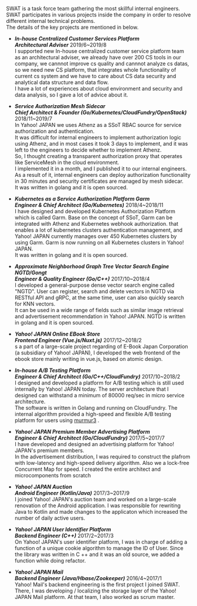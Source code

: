 SWAT is a task force team gathering the most skillful internal engineers. SWAT participates in various projects inside the company in order to resolve different internal technical problems.  
The details of the key projects are mentioned in below.  

- ***In-house Centralized Customer Services Platform   
Architectural Adviser***	2019/6~2019/8  
I supported new In-house centralized customer service platform team as an architectural adviser, we already have over 200 CS tools in our company, we cannnot improve cs quality and cannnot analyze cs datas, so we need new CS platform, that integrates whole functionality of current cs system and we have to care about CS data security and analytical data structure and data flow.  
I have a lot of experiences about cloud environment and security and data analysis, so I gave a lot of advice about it.  

- ***Service Authorization Mesh Sidecar   
Chief Architect & Founder (Go/Kubernetes/CloudFundry/OpenStack)***	2018/11~2019/7  
In Yahoo! JAPAN we uses Athenz as a SSoT RBAC source for service authorization and authentication.  
It was difficult for internal engineers to implement authorization logic using Athenz, and in most cases it took 3 days to implement, and it was left to the engineers to decide whether to implement Athenz.  
So, I thought creating a transparent authorization proxy that operates like ServiceMesh in the cloud environment.  
I implemented it in a month, and I published it to our internal engineers.  
As a result of it, internal engineers can deploy authorization functionality in 30 minutes and security certificates are managed by mesh sidecar.  
It was written in golang and it is open sourced.  

- ***Kubernetes as a Service Authorization Platform Garm   
Engineer & Chief Architect (Go/Kubernetes)***	2018/4~2018/11  
 I have designed and developed Kubernetes Authorization Platform which is called Garm. Base on the concept of SSoT, Garm can be integrated with Athenz and Kubernetes webhook authorization. that enables a lot of kubernetes clusters authentication management, and Yahoo! JAPAN currently manages over 450 Kubernetes clusters by using Garm. Garm is now running on all Kubernetes clusters in Yahoo! JAPAN.  
It was written in golang and it is open sourced.  

- ***Approximate Neighborhood Graph Tree Vector Search Engine NGTD/Gongt   
 Engineer & Quality Engineer (Go/C++)***	2017/10~2018/4  
I developed a general-purpose dense vector search engine called "NGTD". User can register, search and delete vectors in NGTD via RESTful API and gRPC, at the same time, user can also quickly search for KNN vectors.  
It can be used in a wide range of fields such as similar image retrieval and advertisement recommendation in Yahoo! JAPAN. NGTD is written in golang and it is open sourced.  

- ***Yahoo! JAPAN Online EBook Store   
Frontend Engineer (Vue.js/Nuxt.js)***	2017/12~2018/2  
s a part of a large-scale project regarding of E-Book Japan Corporation (a subsidiary of Yahoo! JAPAN), I developed the web frontend of the ebook store mainly writing in vue.js, based on atomic design.  

- ***In-house A/B Testing Platform   
Engineer & Chief Architect (Go/C++/CloudFundry)***	2017/10~2018/2  
I designed and developed a platform for A/B testing which is still used internally by Yahoo! JAPAN today.  The server architecture that I designed can withstand a minimum of 80000 req/sec in micro service architecture.   
The software is written in Golang and running on CloudFundry.  The internal algorithm provided a high-speed and flexible A/B testing platform for users using [murmur3](https://github.com/kpango/murmur3) .

- ***Yahoo! JAPAN Premium Member Advertising Platform   
Engineer & Chief Architect (Go/CloudFundry)***	2017/5~2017/7  
I have developed and designed an advertising platform for Yahoo! JAPAN's premium members.  
In the advertisement distribution, I was required to construct the plafrom with low-latency and high-speed delivery algorithm.  Also we a lock-free Concurrent Map for speed. I created the entire architect and microcomponents from scratch

- ***Yahoo! JAPAN Auction   
Android Engineer (Kotlin/Java)***	2017/3~2017/9  
I joined Yahoo! JAPAN's auction team and worked on a large-scale renovation of the Android application.  I was responsible for rewriting Java to Kotlin and made changes to the applicaton which increased the number of daily active users.

- ***Yahoo! JAPAN User Identifier Platform   
Backend Engineer (C++)***	2017/2~2017/3  
On Yahoo! JAPAN's user identifier platform, I was in charge of adding a function of a unique cookie algorithm to manage the ID of User.  Since the library was written in C ++ and it was an old source, we added a function while doing refactor.

- ***Yahoo! JAPAN Mail   
Backend Engineer (Java/Hbase/Zookeeper)***	2016/4~2017/1  
Yahoo! Mail's backend engineering is the first project I joined SWAT.  
There, I was developing / localizing the storage layer of the Yahoo! JAPAN Mail platform.  At that team, I also worked as scrum master.
